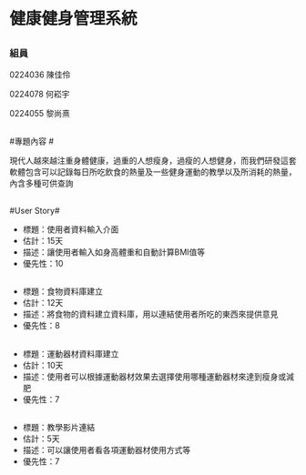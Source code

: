 # 健康健身管理系統 #


## ##




### 組員 ###

0224036 陳佳伶

0224078 何崧宇

0224055 黎尚熹

## ##
#專題內容 #


現代人越來越注重身體健康，過重的人想瘦身，過瘦的人想健身，而我們研發這套軟體包含可以記錄每日所吃飲食的熱量及一些健身運動的教學以及所消耗的熱量，內含多種可供查詢

## ##

#User Story#
- 標題：使用者資料輸入介面		
- 估計：15天		
- 描述：讓使用者輸入如身高體重和自動計算BMI值等		
- 優先性：10		

## ##

- 標題：食物資料庫建立		
- 估計：12天		
- 描述：將食物的資料建立資料庫，用以連結使用者所吃的東西來提供意見
- 優先性：8		
## ##

- 標題：運動器材資料庫建立		
- 估計：10天		
- 描述：使用者可以根據運動器材效果去選擇使用哪種運動器材來達到瘦身或減肥		
- 優先性：7		

## ##
	
- 標題：教學影片連結		
- 估計：5天		
- 描述：可以讓使用者看各項運動器材使用方式等		
- 優先性：7